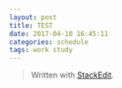 ```yaml
---
layout: post
title: TEST
date: 2017-04-10 16:45:11
categories: schedule
tags: work study
---
```



> Written with [StackEdit](https://stackedit.io/). 




